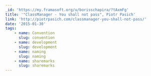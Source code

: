 ```yaml
---
_id: 'https://my.framasoft.org/u/borisschapira/?tAxmFg'
title: '"ClassManager - You shall not pass", Piotr Pasich'
link: 'http://piotrpasich.com/classmanager-you-shall-not-pass/'
date: '2015-01-30'
tags:
    - name: Convention
      slug: convention
    - name: development
      slug: development
    - name: naming
      slug: naming
    - name: sharemarks
      slug: sharemarks
---
```


<div class="markdown"><p></p></div>
